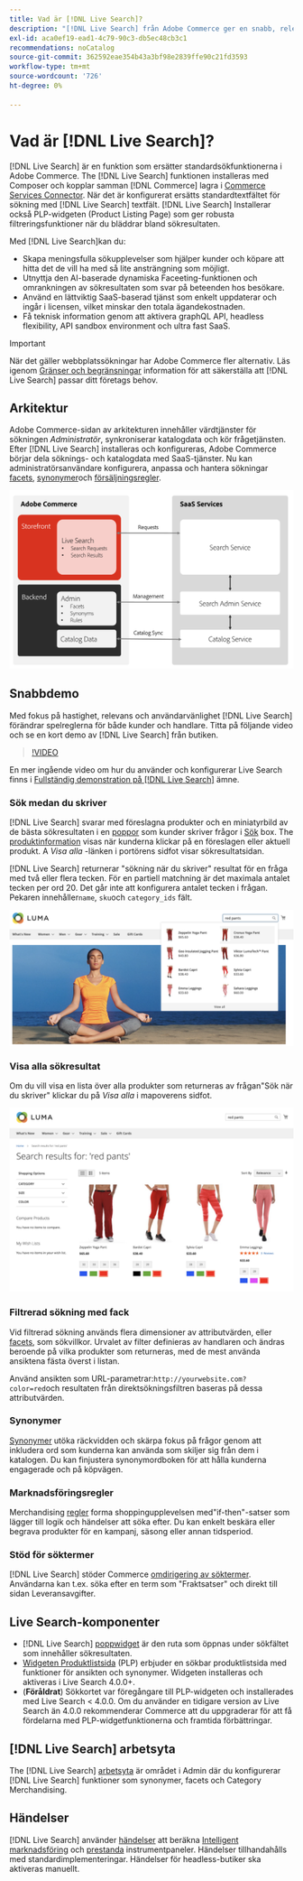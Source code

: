 ```yaml
---
title: Vad är [!DNL Live Search]?
description: "[!DNL Live Search] från Adobe Commerce ger en snabb, relevant och intuitiv sökupplevelse."
exl-id: aca0ef19-ead1-4c79-90c3-db5ec48cb3c1
recommendations: noCatalog
source-git-commit: 362592eae354b43a3bf98e2839ffe90c21fd3593
workflow-type: tm+mt
source-wordcount: '726'
ht-degree: 0%

---
```


# Vad är [!DNL Live Search]?

[!DNL Live Search] är en funktion som ersätter standardsökfunktionerna i Adobe Commerce. The [!DNL Live Search] funktionen installeras med Composer och kopplar samman [!DNL Commerce] lagra i [Commerce Services Connector](../landing/saas.md). När det är konfigurerat ersätts standardtextfältet för sökning med [!DNL Live Search] textfält. [!DNL Live Search] Installerar också PLP-widgeten (Product Listing Page) som ger robusta filtreringsfunktioner när du bläddrar bland sökresultaten.

Med [!DNL Live Search]kan du:

- Skapa meningsfulla sökupplevelser som hjälper kunder och köpare att hitta det de vill ha med så lite ansträngning som möjligt.
- Utnyttja den AI-baserade dynamiska Faceeting-funktionen och omrankningen av sökresultaten som svar på beteenden hos besökare.
- Använd en lättviktig SaaS-baserad tjänst som enkelt uppdaterar och ingår i licensen, vilket minskar den totala ägandekostnaden.
- Få teknisk information genom att aktivera graphQL API, headless flexibility, API sandbox environment och ultra fast SaaS.

>[!IMPORTANT]
>
>När det gäller webbplatssökningar har Adobe Commerce fler alternativ. Läs igenom [Gränser och begränsningar](boundaries-limits.md) information för att säkerställa att [!DNL Live Search] passar ditt företags behov.

## Arkitektur

Adobe Commerce-sidan av arkitekturen innehåller värdtjänster för sökningen *Administratör*, synkroniserar katalogdata och kör frågetjänsten. Efter [!DNL Live Search] installeras och konfigureras, Adobe Commerce börjar dela söknings- och katalogdata med SaaS-tjänster. Nu kan administratörsanvändare konfigurera, anpassa och hantera sökningar [facets](facets.md), [synonymer](synonyms.md)och [försäljningsregler](category-merch.md).

![Dataflöde för Live Search](assets/ls-cs-data-flow.png)

## Snabbdemo

Med fokus på hastighet, relevans och användarvänlighet [!DNL Live Search] förändrar spelreglerna för både kunder och handlare. Titta på följande video och se en kort demo av [!DNL Live Search] från butiken.

>[!VIDEO](https://video.tv.adobe.com/v/3418679?quality=12&learn=on)

En mer ingående video om hur du använder och konfigurerar Live Search finns i [Fullständig demonstration på [!DNL Live Search]](https://experienceleague.adobe.com/en/docs/commerce-learn/tutorials/getting-started/capabilities/live-search-full-demonstration) ämne.

### Sök medan du skriver

[!DNL Live Search] svarar med föreslagna produkter och en miniatyrbild av de bästa sökresultaten i en [poppor](storefront-popover.md) som kunder skriver frågor i [Sök](https://experienceleague.adobe.com/en/docs/commerce-admin/catalog/catalog/search/search) box. The [produktinformation](https://experienceleague.adobe.com/en/docs/commerce-admin/start/storefront/storefront) visas när kunderna klickar på en föreslagen eller aktuell produkt. A _Visa alla_ -länken i portörens sidfot visar sökresultatsidan.

[!DNL Live Search] returnerar &quot;sökning när du skriver&quot; resultat för en fråga med två eller flera tecken. För en partiell matchning är det maximala antalet tecken per ord 20. Det går inte att konfigurera antalet tecken i frågan. Pekaren innehåller`name`, `sku`och `category_ids` fält.

![Exempelarkiv - sök medan du skriver](assets/storefront-search-as-you-type.png)

### Visa alla sökresultat

Om du vill visa en lista över alla produkter som returneras av frågan&quot;Sök när du skriver&quot; klickar du på _Visa alla_ i mapoverens sidfot.

![Exempel på storefront - prisfakturor](assets/storefront-view-all-search-results.png)

### Filtrerad sökning med fack

Vid filtrerad sökning används flera dimensioner av attributvärden, eller [facets](facets.md), som sökvillkor. Urvalet av filter definieras av handlaren och ändras beroende på vilka produkter som returneras, med de mest använda ansiktena fästa överst i listan.

Använd ansikten som URL-parametrar:`http://yourwebsite.com?color=red`och resultaten från direktsökningsfiltren baseras på dessa attributvärden.

### Synonymer

[Synonymer](synonyms.md) utöka räckvidden och skärpa fokus på frågor genom att inkludera ord som kunderna kan använda som skiljer sig från dem i katalogen. Du kan finjustera synonymordboken för att hålla kunderna engagerade och på köpvägen.

### Marknadsföringsregler

Merchandising [regler](rules.md) forma shoppingupplevelsen med&quot;if-then&quot;-satser som lägger till logik och händelser att söka efter. Du kan enkelt beskära eller begrava produkter för en kampanj, säsong eller annan tidsperiod.

### Stöd för söktermer

[!DNL Live Search] stöder Commerce [omdirigering av söktermer](https://experienceleague.adobe.com/en/docs/commerce-admin/catalog/catalog/search/search-terms). Användarna kan t.ex. söka efter en term som &quot;Fraktsatser&quot; och direkt till sidan Leveransavgifter.

## Live Search-komponenter

- [!DNL Live Search] [poppwidget](storefront-popover.md) är den ruta som öppnas under sökfältet som innehåller sökresultaten.
- [Widgeten Produktlistsida](plp-styling.md) (PLP) erbjuder en sökbar produktlistsida med funktioner för ansikten och synonymer. Widgeten installeras och aktiveras i Live Search 4.0.0+.
- (**Föråldrat**) Sökkortet var föregångare till PLP-widgeten och installerades med Live Search &lt; 4.0.0. Om du använder en tidigare version av Live Search än 4.0.0 rekommenderar Commerce att du uppgraderar för att få fördelarna med PLP-widgetfunktionerna och framtida förbättringar.

## [!DNL Live Search] arbetsyta

The [!DNL Live Search] [arbetsyta](workspace.md) är området i Admin där du konfigurerar [!DNL Live Search] funktioner som synonymer, facets och Category Merchandising.

## Händelser

[!DNL Live Search] använder [händelser](events.md) att beräkna [Intelligent marknadsföring](category-merch.md) och [prestanda](performance.md) instrumentpaneler. Händelser tillhandahålls med standardimplementeringar. Händelser för headless-butiker ska aktiveras manuellt.
